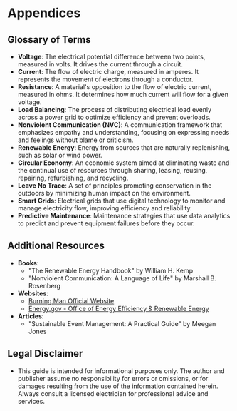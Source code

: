 # Appendices

## Glossary of Terms
- **Voltage**: The electrical potential difference between two points, measured in volts. It drives the current through a circuit.
- **Current**: The flow of electric charge, measured in amperes. It represents the movement of electrons through a conductor.
- **Resistance**: A material's opposition to the flow of electric current, measured in ohms. It determines how much current will flow for a given voltage.
- **Load Balancing**: The process of distributing electrical load evenly across a power grid to optimize efficiency and prevent overloads.
- **Nonviolent Communication (NVC)**: A communication framework that emphasizes empathy and understanding, focusing on expressing needs and feelings without blame or criticism.
- **Renewable Energy**: Energy from sources that are naturally replenishing, such as solar or wind power.
- **Circular Economy**: An economic system aimed at eliminating waste and the continual use of resources through sharing, leasing, reusing, repairing, refurbishing, and recycling.
- **Leave No Trace**: A set of principles promoting conservation in the outdoors by minimizing human impact on the environment.
- **Smart Grids**: Electrical grids that use digital technology to monitor and manage electricity flow, improving efficiency and reliability.
- **Predictive Maintenance**: Maintenance strategies that use data analytics to predict and prevent equipment failures before they occur.

## Additional Resources
- **Books**: 
  - "The Renewable Energy Handbook" by William H. Kemp
  - "Nonviolent Communication: A Language of Life" by Marshall B. Rosenberg
- **Websites**:
  - [Burning Man Official Website](https://burningman.org/)
  - [Energy.gov - Office of Energy Efficiency & Renewable Energy](https://www.energy.gov/eere/office-energy-efficiency-renewable-energy)
- **Articles**:
  - "Sustainable Event Management: A Practical Guide" by Meegan Jones

## Legal Disclaimer
- This guide is intended for informational purposes only. The author and publisher assume no responsibility for errors or omissions, or for damages resulting from the use of the information contained herein. Always consult a licensed electrician for professional advice and services.


